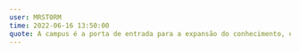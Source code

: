 ```yaml
---
user: MRST0RM
time: 2022-06-16 13:50:00
quote: A campus é a porta de entrada para a expansão do conhecimento, em diversas áreas.
---
```

